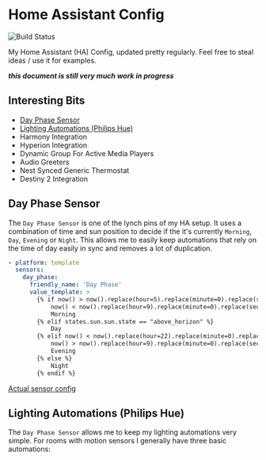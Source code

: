 # Home Assistant Config

![Build Status](https://travis-ci.org/danrspencer/hass-config.svg?branch=master)

My Home Assistant (HA) Config, updated pretty regularly. Feel free to steal ideas / use it for examples.

***this document is still very much work in progress***

## Interesting Bits
- [Day Phase Sensor](#day-phase-sensor)
- [Lighting Automations (Philips Hue)](#lighting-automations)
- Harmony Integration
- Hyperion Integration
- Dynamic Group For Active Media Players
- Audio Greeters
- Nest Synced Generic Thermostat
- Destiny 2 Integration

## <a name="day-phase-sensor"></a>Day Phase Sensor

The `Day Phase Sensor` is one of the lynch pins of my HA setup. It uses a combination of time and sun position to decide if the it's currently `Morning`, `Day`, `Evening` or `Night`. This allows me to easily keep automations that rely on the time of day easily in sync and removes a lot of duplication.

```yaml
- platform: template
  sensors:
    day_phase:
      friendly_name: 'Day Phase'
      value_template: >
        {% if now() > now().replace(hour=5).replace(minute=0).replace(second=0) and
            now() < now().replace(hour=9).replace(minute=0).replace(second=0) %}
            Morning
        {% elif states.sun.sun.state == "above_horizon" %}
            Day
        {% elif now() < now().replace(hour=22).replace(minute=0).replace(second=0) and
            now() > now().replace(hour=9).replace(minute=0).replace(second=0) %}
            Evening
        {% else %}
            Night
        {% endif %}
```

[Actual sensor config](https://github.com/danrspencer/hass-config/blob/master/sensor/template.yaml)

## <a name="lighting-automations"></a>Lighting Automations (Philips Hue)

The `Day Phase Sensor` allows me to keep my lighting automations very simple. For rooms with motion sensors I generally have three basic automations:
